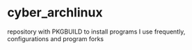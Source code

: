 # cyber_archlinux
repository with PKGBUILD to install programs I use frequently, configurations and program forks
